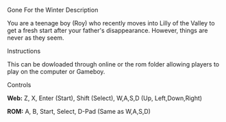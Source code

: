﻿Gone For the Winter  Description

You are a teenage boy (Roy) who recently moves into Lilly of the Valley to get a fresh start after your father's disappearance. However, things are never as they seem.

Instructions

This can be dowloaded through online or the rom folder allowing players to play on the computer or Gameboy.

Controls

**Web:**  Z, X, Enter (Start), Shift (Select), W,A,S,D (Up, Left,Down,Right)

**ROM:**  A, B, Start, Select, D-Pad (Same as W,A,S,D)

